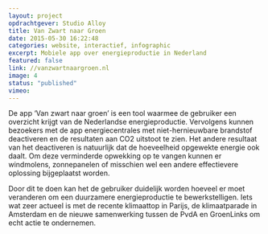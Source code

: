 ```yaml
---
layout: project
opdrachtgever: Studio Alloy
title: Van Zwart naar Groen
date: 2015-05-30 16:22:48
categories: website, interactief, infographic
excerpt: Mobiele app over energieproductie in Nederland
featured: false
link: //vanzwartnaargroen.nl
image: 4
status: "published"
vimeo:
---
```

De app ‘Van zwart naar groen’ is een tool waarmee de gebruiker een overzicht krijgt van de Nederlandse energieproductie. Vervolgens kunnen bezoekers met de app energiecentrales met niet-hernieuwbare brandstof deactiveren en de resultaten aan CO2 uitstoot te zien. Het andere resultaat van het deactiveren is natuurlijk dat de hoeveelheid opgewekte energie ook daalt. Om deze verminderde opwekking op te vangen kunnen er windmolens, zonnepanelen of misschien wel een andere effectievere oplossing bijgeplaatst worden.

Door dit te doen kan het de gebruiker duidelijk worden hoeveel er moet veranderen om een duurzamere energieproductie te bewerkstelligen. Iets wat zeer actueel is met de recente klimaattop in Parijs, de klimaatparade in Amsterdam en de nieuwe samenwerking tussen de PvdA en GroenLinks om echt actie te ondernemen.
